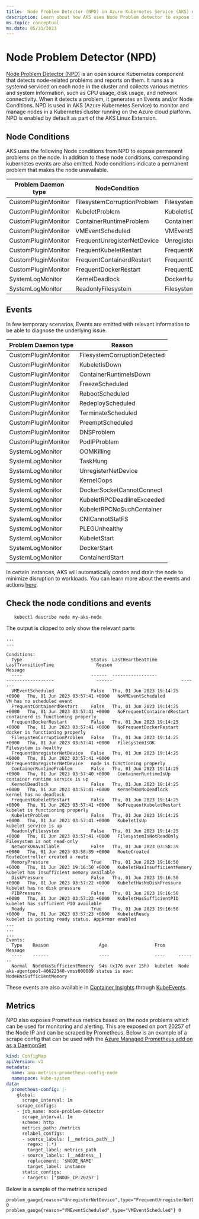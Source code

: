 ```yaml
---
title:  Node Problem Detector (NPD) in Azure Kubernetes Service (AKS) nodes
description: Learn about how AKS uses Node Problem detector to expose issues with the node.
ms.topic: conceptual
ms.date: 05/31/2023
---
```


# Node Problem Detector (NPD)

[Node Problem Detector (NPD)](https://github.com/kubernetes/node-problem-detector) is an open source Kubernetes component that detects node-related problems and reports on them. It runs as a systemd serviced on each node in the cluster and collects various metrics and system information, such as CPU usage, disk usage, and network connectivity. When it detects a problem, it generates an Events and/or Node Conditions. NPD is used in AKS (Azure Kubernetes Service) to monitor and manage nodes in a Kubernetes cluster running on the Azure cloud platform. NPD is enabled by default as part of the AKS Linux Extension. 

## Node Conditions
AKS uses the following Node conditions from NPD to expose permanent problems on the node. In addition to these node conditions, corresponding kubernetes events are also emitted. Node conditions indicate a permanent problem that makes the node unavailable.

|Problem Daemon type| NodeCondition | Reason |  
| --- | --- | --- | 
|CustomPluginMonitor| FilesystemCorruptionProblem | FilesystemCorruptionDetected |
|CustomPluginMonitor| KubeletProblem | KubeletIsDown |
|CustomPluginMonitor| ContainerRuntimeProblem | ContainerRuntimeIsDown |
|CustomPluginMonitor| VMEventScheduled | VMEventScheduled |
|CustomPluginMonitor| FrequentUnregisterNetDevice | UnregisterNetDevice|
|CustomPluginMonitor|FrequentKubeletRestart|FrequentKubeletRestart|
|CustomPluginMonitor|FrequentContainerdRestart|FrequentContainerdRestart|
|CustomPluginMonitor|FrequentDockerRestart|FrequentDockerRestart|
|SystemLogMonitor|KernelDeadlock|DockerHung|
|SystemLogMonitor|ReadonlyFilesystem |FilesystemIsReadOnly|

## Events 
In few temporary scenarios, Events are emitted with relevant information to be able to diagnose the underlying issue.

|Problem Daemon type| Reason  | 
|---|---|
|CustomPluginMonitor|FilesystemCorruptionDetected|
|CustomPluginMonitor|KubeletIsDown|
|CustomPluginMonitor|ContainerRuntimeIsDown|
|CustomPluginMonitor|FreezeScheduled|
|CustomPluginMonitor|RebootScheduled|
|CustomPluginMonitor|RedeployScheduled|
|CustomPluginMonitor|TerminateScheduled|
|CustomPluginMonitor|PreemptScheduled|
|CustomPluginMonitor|DNSProblem|
|CustomPluginMonitor|PodIPProblem|
|SystemLogMonitor|OOMKilling|
|SystemLogMonitor|TaskHung|
|SystemLogMonitor|UnregisterNetDevice|
|SystemLogMonitor| KernelOops|
|SystemLogMonitor| DockerSocketCannotConnect|
|SystemLogMonitor| KubeletRPCDeadlineExceeded|
|SystemLogMonitor|KubeletRPCNoSuchContainer|
|SystemLogMonitor|CNICannotStatFS|
|SystemLogMonitor|PLEGUnhealthy|
|SystemLogMonitor|KubeletStart|
|SystemLogMonitor|DockerStart|
|SystemLogMonitor|ContainerdStart|

In certain instances, AKS will automatically cordon and drain the node to minimize disruption to workloads. You can learn more about the events and actions [here](/azure/aks/node-auto-repair#node-auto-drain).

## Check the node conditions and events
 ```azurecli-interactive
    kubectl describe node my-aks-node
```
The output is clipped to only show the relevant parts
```output
...
...

Conditions:
  Type                          Status  LastHeartbeatTime                 LastTransitionTime                Reason                          Message
  ----                          ------  -----------------                 ------------------                ------                          -------
  VMEventScheduled              False   Thu, 01 Jun 2023 19:14:25 +0000   Thu, 01 Jun 2023 03:57:41 +0000   NoVMEventScheduled              VM has no scheduled event
  FrequentContainerdRestart     False   Thu, 01 Jun 2023 19:14:25 +0000   Thu, 01 Jun 2023 03:57:41 +0000   NoFrequentContainerdRestart     containerd is functioning properly
  FrequentDockerRestart         False   Thu, 01 Jun 2023 19:14:25 +0000   Thu, 01 Jun 2023 03:57:41 +0000   NoFrequentDockerRestart         docker is functioning properly
  FilesystemCorruptionProblem   False   Thu, 01 Jun 2023 19:14:25 +0000   Thu, 01 Jun 2023 03:57:41 +0000   FilesystemIsOK                  Filesystem is healthy
  FrequentUnregisterNetDevice   False   Thu, 01 Jun 2023 19:14:25 +0000   Thu, 01 Jun 2023 03:57:41 +0000   NoFrequentUnregisterNetDevice   node is functioning properly
  ContainerRuntimeProblem       False   Thu, 01 Jun 2023 19:14:25 +0000   Thu, 01 Jun 2023 03:57:40 +0000   ContainerRuntimeIsUp            container runtime service is up
  KernelDeadlock                False   Thu, 01 Jun 2023 19:14:25 +0000   Thu, 01 Jun 2023 03:57:41 +0000   KernelHasNoDeadlock             kernel has no deadlock
  FrequentKubeletRestart        False   Thu, 01 Jun 2023 19:14:25 +0000   Thu, 01 Jun 2023 03:57:41 +0000   NoFrequentKubeletRestart        kubelet is functioning properly
  KubeletProblem                False   Thu, 01 Jun 2023 19:14:25 +0000   Thu, 01 Jun 2023 03:57:41 +0000   KubeletIsUp                     kubelet service is up
  ReadonlyFilesystem            False   Thu, 01 Jun 2023 19:14:25 +0000   Thu, 01 Jun 2023 03:57:41 +0000   FilesystemIsNotReadOnly         Filesystem is not read-only
  NetworkUnavailable            False   Thu, 01 Jun 2023 03:58:39 +0000   Thu, 01 Jun 2023 03:58:39 +0000   RouteCreated                    RouteController created a route
  MemoryPressure                True    Thu, 01 Jun 2023 19:16:50 +0000   Thu, 01 Jun 2023 19:16:50 +0000   KubeletHasInsufficientMemory    kubelet has insufficient memory available
  DiskPressure                  False   Thu, 01 Jun 2023 19:16:50 +0000   Thu, 01 Jun 2023 03:57:22 +0000   KubeletHasNoDiskPressure        kubelet has no disk pressure
  PIDPressure                   False   Thu, 01 Jun 2023 19:16:50 +0000   Thu, 01 Jun 2023 03:57:22 +0000   KubeletHasSufficientPID         kubelet has sufficient PID available
  Ready                         True    Thu, 01 Jun 2023 19:16:50 +0000   Thu, 01 Jun 2023 03:57:23 +0000   KubeletReady                    kubelet is posting ready status. AppArmor enabled
...
...
...
Events:
  Type    Reason                   Age                  From     Message
  ----    ------                   ----                 ----     -------
  Normal  NodeHasSufficientMemory  94s (x176 over 15h)  kubelet  Node aks-agentpool-40622340-vmss000009 status is now: NodeHasSufficientMemory

```
These events are also available in [Container Insights](/azure/azure-monitor/containers/container-insights-overview) through [KubeEvents](/azure/azure-monitor/reference/tables/kubeevents).


## Metrics

NPD also exposes Prometheus metrics based on the node problems which can be used for monitoring and alerting. This are exposed on port 20257 of the Node IP and can be scraped by Prometheus. Below is an example of a scrape config that can be used with the [Azure Managed Prometheus add on as a DaemonSet](/azure/azure-monitor/essentials/prometheus-metrics-scrape-configuration#advanced-setup-configure-custom-prometheus-scrape-jobs-for-the-daemonset)

```yaml
kind: ConfigMap
apiVersion: v1
metadata:
  name: ama-metrics-prometheus-config-node
  namespace: kube-system
data:
  prometheus-config: |-
    global:
      scrape_interval: 1m
    scrape_configs:
    - job_name: node-problem-detector
      scrape_interval: 1m
      scheme: http
      metrics_path: /metrics
      relabel_configs:
      - source_labels: [__metrics_path__]
        regex: (.*)
        target_label: metrics_path
      - source_labels: [__address__]
        replacement: '$NODE_NAME'
        target_label: instance
      static_configs:
      - targets: ['$NODE_IP:20257']
```

Below is a sample of the metrics scraped

```
problem_gauge{reason="UnregisterNetDevice",type="FrequentUnregisterNetDevice"} 0
problem_gauge{reason="VMEventScheduled",type="VMEventScheduled"} 0
```
